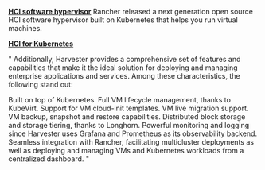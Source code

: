 **[HCI software hypervisor](https://www.youtube.com/watch?v=tVsMen_e6OI)**
Rancher released a next generation open source HCI software hypervisor built on Kubernetes that helps you run virtual machines.

**[HCI for Kubernetes](https://www.suse.com/c/rancher_blog/using-hyperconverged-infrastructure-for-kubernetes/)**

"
Additionally, Harvester provides a comprehensive set of features and capabilities that make it the ideal solution for deploying and managing enterprise applications and services. Among these characteristics, the following stand out:

Built on top of Kubernetes.
Full VM lifecycle management, thanks to KubeVirt.
Support for VM cloud-init templates.
VM live migration support.
VM backup, snapshot and restore capabilities.
Distributed block storage and storage tiering, thanks to Longhorn.
Powerful monitoring and logging since Harvester uses Grafana and Prometheus as its observability backend.
Seamless integration with Rancher, facilitating multicluster deployments as well as deploying and managing VMs and Kubernetes workloads from a centralized dashboard.
"
